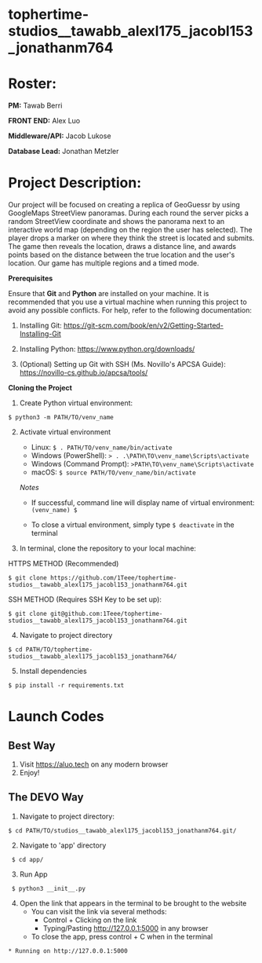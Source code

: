# tophertime-studios__tawabb_alexl175_jacobl153_jonathanm764

# Roster:
**PM:** Tawab Berri

**FRONT END:** Alex Luo

**Middleware/API:** Jacob Lukose 

**Database Lead:** Jonathan Metzler

# Project Description:

Our project will be focused on creating a replica of GeoGuessr by using GoogleMaps StreetView panoramas. During each round the server picks a random StreetView coordinate and shows the panorama next to an interactive world map (depending on the region the user has selected). The player drops a marker on where they think the street is located and submits. The game then reveals the location, draws a distance line, and awards points based on the distance between the true location and the user's location. Our game has multiple regions and a timed mode. 

**Prerequisites**

Ensure that **Git** and **Python** are installed on your machine. It is recommended that you use a virtual machine when running this project to avoid any possible conflicts. For help, refer to the following documentation:
   1. Installing Git: https://git-scm.com/book/en/v2/Getting-Started-Installing-Git 
   2. Installing Python: https://www.python.org/downloads/ 

   3. (Optional) Setting up Git with SSH (Ms. Novillo's APCSA Guide): https://novillo-cs.github.io/apcsa/tools/ 
         

**Cloning the Project**
1. Create Python virtual environment:

```
$ python3 -m PATH/TO/venv_name
```

2. Activate virtual environment 

   - Linux: `$ . PATH/TO/venv_name/bin/activate`
   - Windows (PowerShell): `> . .\PATH\TO\venv_name\Scripts\activate`
   - Windows (Command Prompt): `>PATH\TO\venv_name\Scripts\activate`
   - macOS: `$ source PATH/TO/venv_name/bin/activate`

   *Notes*

   - If successful, command line will display name of virtual environment: `(venv_name) $ `

   - To close a virtual environment, simply type `$ deactivate` in the terminal


3. In terminal, clone the repository to your local machine: 

HTTPS METHOD (Recommended)

```
$ git clone https://github.com/1Teee/tophertime-studios__tawabb_alexl175_jacobl153_jonathanm764.git     
```

SSH METHOD (Requires SSH Key to be set up):

```
$ git clone git@github.com:1Teee/tophertime-studios__tawabb_alexl175_jacobl153_jonathanm764.git
```

4. Navigate to project directory

```
$ cd PATH/TO/tophertime-studios__tawabb_alexl175_jacobl153_jonathanm764/
```

5. Install dependencies

```
$ pip install -r requirements.txt
```
        
# Launch Codes

## Best Way

1. Visit https://aluo.tech on any modern browser
2. Enjoy!

## The DEVO Way

1. Navigate to project directory:

```
$ cd PATH/TO/studios__tawabb_alexl175_jacobl153_jonathanm764.git/
```
 
2. Navigate to 'app' directory

```
 $ cd app/
```

3. Run App

```
 $ python3 __init__.py
```
4. Open the link that appears in the terminal to be brought to the website
    - You can visit the link via several methods:
        - Control + Clicking on the link
        - Typing/Pasting http://127.0.0.1:5000 in any browser
    - To close the app, press control + C when in the terminal

```    
* Running on http://127.0.0.1:5000
``` 
